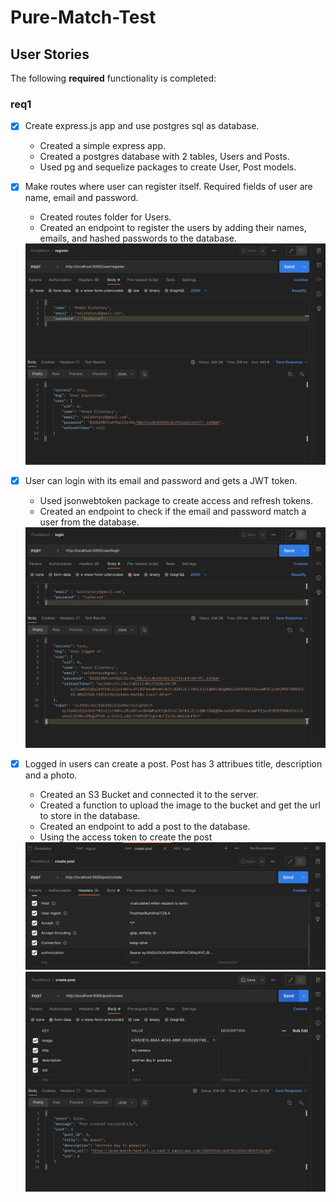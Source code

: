 # Pure-Match-Test


## User Stories

The following **required** functionality is completed:
### req1

- [x] Create express.js app and use postgres sql as database. 
  * Created a simple express app.
  * Created a postgres database with 2 tables, Users and Posts.
  * Used pg and sequelize packages to create User, Post models.
  
- [x] Make routes where user can register itself. Required fields of user are name, email and password. 
  * Created routes folder for Users.
  * Created an endpoint to register the users by adding their names, emails, and hashed passwords to the database.
   <img src='https://github.com/samo7a/Pure-Match-Test/blob/req1/readmeImages/register.png' title='register' width='' alt='register' />
  
- [x] User can login with its email and password and gets a JWT token.
  * Used jsonwebtoken package to create access and refresh tokens.
  * Created an endpoint to check if the email and password match a user from the database.
   <img src='https://github.com/samo7a/Pure-Match-Test/blob/req1/readmeImages/login.png' title='login' width='' alt='login' />
  
- [x] Logged in users can create a post. Post has 3 attribues title, description and a photo.
  * Created an S3 Bucket and connected it to the server.
  * Created a function to upload the image to the bucket and get the url to store in the database.
  * Created an endpoint to add a post to the database.
   * Using the access token to create the post
   <img src='https://github.com/samo7a/Pure-Match-Test/blob/req1/readmeImages/createPostHeader.png' title='header' width='' alt='header' />
   <img src='https://github.com/samo7a/Pure-Match-Test/blob/req1/readmeImages/createPost.png' title='createPost' width='' alt='createPost' />



